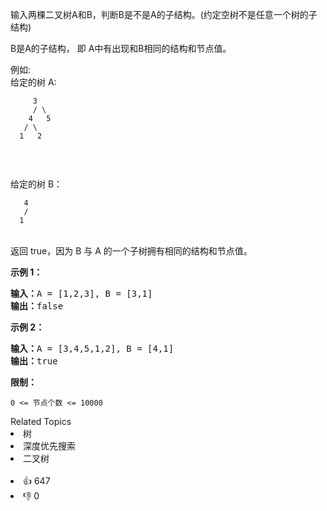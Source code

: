 <p>输入两棵二叉树A和B，判断B是不是A的子结构。(约定空树不是任意一个树的子结构)</p>

<p>B是A的子结构， 即 A中有出现和B相同的结构和节点值。</p>

<p>例如:<br> 给定的树 A:</br></p>

<p><code>&nbsp; &nbsp; &nbsp;3<br> &nbsp; &nbsp; / \<br> &nbsp; &nbsp;4 &nbsp; 5<br> &nbsp; / \<br> &nbsp;1 &nbsp; 2</br></br></br></br></code><br> 给定的树 B：</br></p>

<p><code>&nbsp; &nbsp;4&nbsp;<br> &nbsp; /<br> &nbsp;1</br></br></code><br> 返回 true，因为 B 与 A 的一个子树拥有相同的结构和节点值。</br></p>

<p><strong>示例 1：</strong></p>

<pre><strong>输入：</strong>A = [1,2,3], B = [3,1]
<strong>输出：</strong>false
</pre>

<p><strong>示例 2：</strong></p>

<pre><strong>输入：</strong>A = [3,4,5,1,2], B = [4,1]
<strong>输出：</strong>true</pre>

<p><strong>限制：</strong></p>

<p><code>0 &lt;= 节点个数 &lt;= 10000</code></p>

<div><div>Related Topics</div><div><li>树</li><li>深度优先搜索</li><li>二叉树</li></div></div><br><div><li>👍 647</li><li>👎 0</li></div>